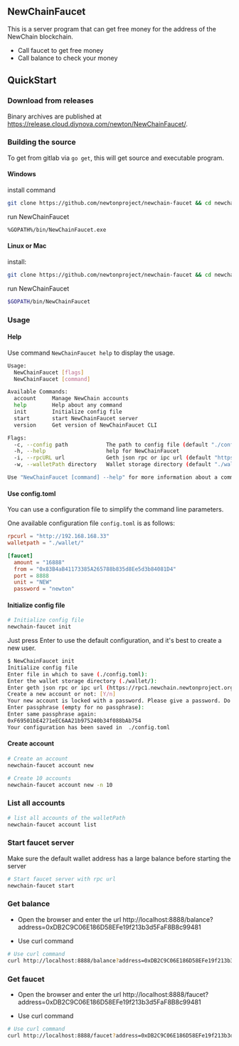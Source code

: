 ## NewChainFaucet

This is a server program that can get free money for the address of the NewChain blockchain.
* Call faucet to get free money
* Call balance to check your money

## QuickStart

### Download from releases

Binary archives are published at https://release.cloud.diynova.com/newton/NewChainFaucet/.

### Building the source

To get from gitlab via `go get`, this will get source and executable program.

#### Windows

install command

```bash
git clone https://github.com/newtonproject/newchain-faucet && cd newchain-faucet && make install
```

run NewChainFaucet

```bash
%GOPATH%/bin/NewChainFaucet.exe
```

#### Linux or Mac

install:

```bash
git clone https://github.com/newtonproject/newchain-faucet && cd newchain-faucet && make install
```
run NewChainFaucet

```bash
$GOPATH/bin/NewChainFaucet
```

### Usage

#### Help

Use command `NewChainFaucet help` to display the usage.

```bash
Usage:
  NewChainFaucet [flags]
  NewChainFaucet [command]

Available Commands:
  account     Manage NewChain accounts
  help        Help about any command
  init        Initialize config file
  start       start NewChainFaucet server
  version     Get version of NewChainFaucet CLI

Flags:
  -c, --config path            The path to config file (default "./config.toml")
  -h, --help                   help for NewChainFaucet
  -i, --rpcURL url             Geth json rpc or ipc url (default "https://rpc1.newchain.newtonproject.org")
  -w, --walletPath directory   Wallet storage directory (default "./wallet/")

Use "NewChainFaucet [command] --help" for more information about a command.
```

#### Use config.toml

You can use a configuration file to simplify the command line parameters.

One available configuration file `config.toml` is as follows:


```conf
rpcurl = "http://192.168.168.33"
walletpath = "./wallet/"

[faucet]
  amount = "16888"
  from = "0x83B4aB41173385A265788b835d8Ee5d3b84081D4"
  port = 8888
  unit = "NEW"
  password = "newton"
```

#### Initialize config file

```bash
# Initialize config file
newchain-faucet init
```

Just press Enter to use the default configuration, and it's best to create a new user.

```bash
$ NewChainFaucet init
Initialize config file
Enter file in which to save (./config.toml):
Enter the wallet storage directory (./wallet/):
Enter geth json rpc or ipc url (https://rpc1.newchain.newtonproject.org):
Create a new account or not: [Y/n]
Your new account is locked with a password. Please give a password. Do not forget this password.
Enter passphrase (empty for no passphrase):
Enter same passphrase again:
0xF69501bE4271eEC6AA21b975240b34f088bAb754
Your configuration has been saved in  ./config.toml
```

#### Create account

```bash
# Create an account
newchain-faucet account new

# Create 10 accounts
newchain-faucet account new -n 10
```

### List all accounts

```bash
# list all accounts of the walletPath
newchain-faucet account list
```

### Start faucet server

Make sure the default wallet address has a large balance before starting the server

```bash
# Start faucet server with rpc url
newchain-faucet start
```

### Get balance

* Open the browser and enter the url http://localhost:8888/balance?address=0xDB2C9C06E186D58EFe19f213b3d5FaF8B8c99481

* Use curl command

```bash
# Use curl command
curl http://localhost:8888/balance?address=0xDB2C9C06E186D58EFe19f213b3d5FaF8B8c99481
```

### Get faucet

* Open the browser and enter the url http://localhost:8888/faucet?address=0xDB2C9C06E186D58EFe19f213b3d5FaF8B8c99481

* Use curl command

```bash
# Use curl command
curl http://localhost:8888/faucet?address=0xDB2C9C06E186D58EFe19f213b3d5FaF8B8c99481
```

